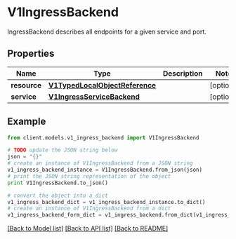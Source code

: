 # V1IngressBackend

IngressBackend describes all endpoints for a given service and port.

## Properties
Name | Type | Description | Notes
------------ | ------------- | ------------- | -------------
**resource** | [**V1TypedLocalObjectReference**](V1TypedLocalObjectReference.md) |  | [optional] 
**service** | [**V1IngressServiceBackend**](V1IngressServiceBackend.md) |  | [optional] 

## Example

```python
from client.models.v1_ingress_backend import V1IngressBackend

# TODO update the JSON string below
json = "{}"
# create an instance of V1IngressBackend from a JSON string
v1_ingress_backend_instance = V1IngressBackend.from_json(json)
# print the JSON string representation of the object
print V1IngressBackend.to_json()

# convert the object into a dict
v1_ingress_backend_dict = v1_ingress_backend_instance.to_dict()
# create an instance of V1IngressBackend from a dict
v1_ingress_backend_form_dict = v1_ingress_backend.from_dict(v1_ingress_backend_dict)
```
[[Back to Model list]](../README.md#documentation-for-models) [[Back to API list]](../README.md#documentation-for-api-endpoints) [[Back to README]](../README.md)


